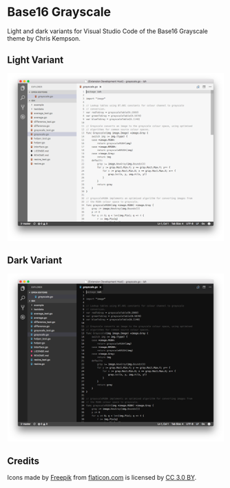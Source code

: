 # Base16 Grayscale

Light and dark variants for Visual Studio Code of the Base16 Grayscale theme
by Chris Kempson.

## Light Variant

![Light Example](https://raw.githubusercontent.com/brett-lempereur/theme-base16grayscale/master/images/light-variant.png)

## Dark Variant

![Dark Example](https://raw.githubusercontent.com/brett-lempereur/theme-base16grayscale/master/images/dark-variant.png)

## Credits

Icons made by [Freepik](http://www.freepik.com/) from
[flaticon.com](http://flaticon.com) is licensed by
[CC 3.0 BY](ttp://creativecommons.org/licenses/by/3.0/).
